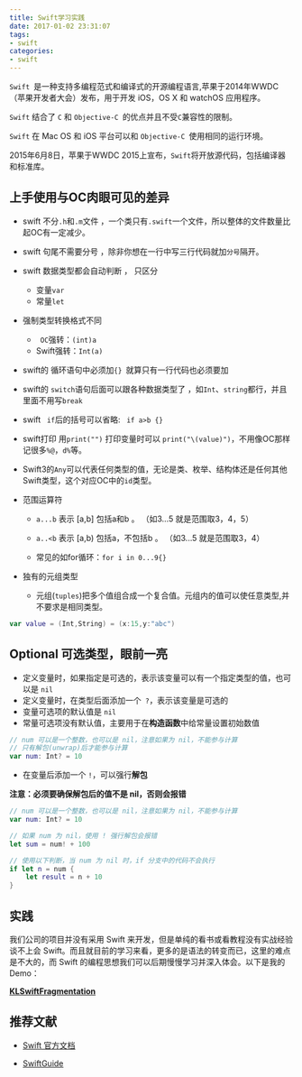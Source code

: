 ```yaml
---
title: Swift学习实践
date: 2017-01-02 23:31:07
tags:
- swift
categories:
- swift
---
```


`Swift `是一种支持多编程范式和编译式的开源编程语言,苹果于2014年WWDC（苹果开发者大会）发布，用于开发 iOS，OS X 和 watchOS 应用程序。

`Swift` 结合了 `C` 和 `Objective-C `的优点并且不受` C `兼容性的限制。

`Swift` 在 Mac OS 和 iOS 平台可以和 `Objective-C `使用相同的运行环境。

2015年6月8日，苹果于WWDC 2015上宣布，`Swift`将开放源代码，包括编译器和标准库。

<!--more-->

## 上手使用与OC肉眼可见的差异

- swift 不分`.h`和`.m`文件 ，一个类只有`.swift`一个文件，所以整体的文件数量比起OC有一定减少。
- swift 句尾不需要分号 ，除非你想在一行中写三行代码就加`分号`隔开。
- swift 数据类型都会自动判断 ， 只区分
  - 变量`var`
  - 常量`let`
- 强制类型转换格式不同 
  -  ` OC`强转：`(int)a`     
  -  Swift强转：`Int(a)`
- swift的 循环语句中必须加`{} `就算只有一行代码也必须要加 
- swift的 `switch`语句后面可以跟各种数据类型了 ，如`Int`、`string`都行，并且里面不用写`break`
- swift ` if`后的括号可以省略: ` if a>b {}`
- swift打印  用`print("")`    打印变量时可以  `print("\(value)")`，不用像OC那样记很多`%@`，`d%`等。
- Swift3的`Any`可以代表任何类型的值，无论是类、枚举、结构体还是任何其他Swift类型，这个对应OC中的`id`类型。

- 范围运算符

  - `a...b` 表示 [a,b] 包括a和b 。 （如3...5  就是范围取3，4，5）
  - `a..<b` 表示 [a,b) 包括a，不包括b 。 （如3...5  就是范围取3，4）

  - 常见的如for循环：`for i in 0...9{}`

- 独有的元组类型
  - 元组(`tuples`)把多个值组合成一个复合值。元组内的值可以使任意类型,并不要求是相同类型。

```swift
var value = (Int,String) = (x:15,y:"abc")
```

## Optional 可选类型，眼前一亮

- 定义变量时，如果指定是可选的，表示该变量可以有一个指定类型的值，也可以是 `nil`
- 定义变量时，在类型后面添加一个` ?`，表示该变量是可选的
- 变量可选项的默认值是 `nil`
- 常量可选项没有默认值，主要用于在**构造函数**中给常量设置初始数值

```swift
// num 可以是一个整数，也可以是 nil，注意如果为 nil，不能参与计算
// 只有解包(unwrap)后才能参与计算
var num: Int? = 10
```

- 在变量后添加一个  ` ! `，可以强行**解包**

**注意：必须要确保解包后的值不是 nil，否则会报错**

```swift
// num 可以是一个整数，也可以是 nil，注意如果为 nil，不能参与计算
var num: Int? = 10

// 如果 num 为 nil，使用 ! 强行解包会报错
let sum = num! + 100

// 使用以下判断，当 num 为 nil 时，if 分支中的代码不会执行
if let n = num {
    let result = n + 10
}
```

## 实践

我们公司的项目并没有采用 Swift 来开发，但是单纯的看书或看教程没有实战经验谈不上会 Swift。而且就目前的学习来看，更多的是语法的转变而已，这里的难点是不大的，而 Swift 的编程思想我们可以后期慢慢学习并深入体会。以下是我的Demo：

[**KLSwiftFragmentation**](https://github.com/likenow/KLSwiftFragmentation)



## 推荐文献

- [Swift 官方文档](https://developer.apple.com/swift/)

- [SwiftGuide](https://github.com/ipader/SwiftGuide)
